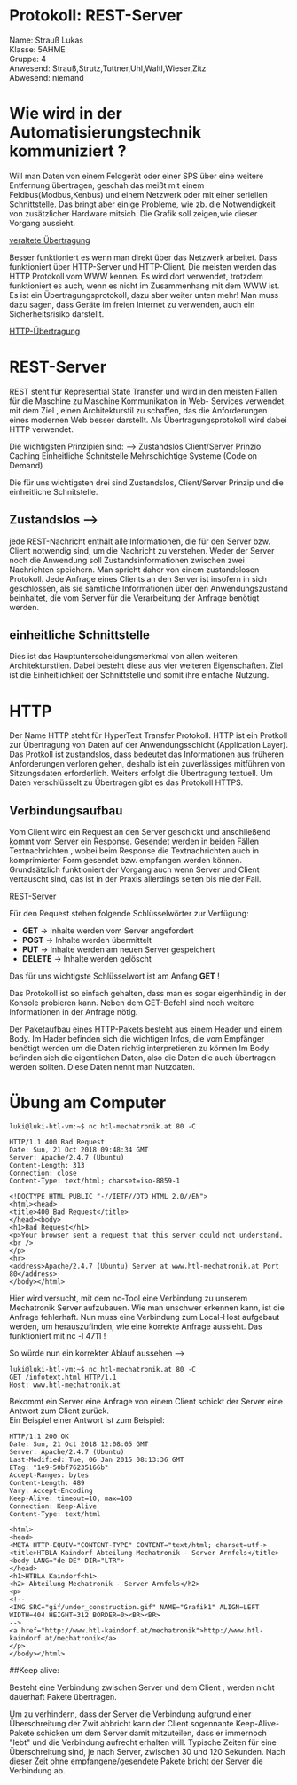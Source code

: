
# Protokoll: REST-Server
Name: Strauß Lukas   
Klasse: 5AHME    
Gruppe: 4    
Anwesend: Strauß,Strutz,Tuttner,Uhl,Waltl,Wieser,Zitz  
Abwesend: niemand  

  
# Wie wird in der Automatisierungstechnik kommuniziert ?  

Will man Daten von einem Feldgerät oder einer SPS über eine weitere Entfernung übertragen, geschah das meißt mit einem
Feldbus(Modbus,Kenbus) und einem Netzwerk oder mit einer seriellen Schnittstelle. Das bringt aber einige Probleme,
wie zb. die Notwendigkeit von zusätzlicher Hardware mitsich. Die Grafik soll zeigen,wie dieser Vorgang aussieht.

[veraltete Übertragung](https://github.com/HTLMechatronics/m14-la1-sx/blob/strlum14/strlum14/Daten%C3%BCbertragung.svg)

 Besser funktioniert es wenn man direkt über das Netzwerk arbeitet. Dass funktioniert über HTTP-Server und HTTP-Client.
 Die meisten werden das HTTP Protokoll vom WWW kennen. Es wird dort verwendet, trotzdem funktioniert es auch, wenn es nicht
  im Zusammenhang mit dem WWW ist. Es ist ein Übertragungsprotokoll, dazu aber weiter unten mehr! Man muss dazu sagen, dass
  Geräte im freien Internet zu verwenden, auch ein Sicherheitsrisiko darstellt.
  
[HTTP-Übertragung](https://github.com/HTLMechatronics/m14-la1-sx/blob/strlum14/strlum14/Daten%C3%BCbertragungHTTP.svg)
  
  
# REST-Server     

REST steht für Represential State Transfer und wird in den meisten Fällen für die Maschine zu Maschine Kommunikation in Web-
Services verwendet, mit dem Ziel , einen Architekturstil zu schaffen, das die Anforderungen eines modernen Web besser darstellt.
Als Übertragungsprotokoll wird dabei HTTP verwendet. 

Die wichtigsten Prinzipien sind: --> Zustandslos
                                     Client/Server Prinzio
                                     Caching
                                     Einheitliche Schnitstelle
                                     Mehrschichtige Systeme
                                     (Code on Demand)
                                    
 Die für uns wichtigsten drei sind Zustandslos, Client/Server Prinzip und die einheitliche Schnitstelle.
 
 ## Zustandslos --> 
 jede REST-Nachricht enthält alle Informationen, die für den Server bzw. Client notwendig sind, 
 um die Nachricht zu verstehen. Weder der Server noch die Anwendung soll Zustandsinformationen zwischen zwei Nachrichten 
 speichern. Man spricht daher von einem zustandslosen Protokoll. Jede Anfrage eines Clients an den
 Server ist insofern in sich geschlossen, als sie sämtliche Informationen über den Anwendungszustand beinhaltet, die vom 
 Server für die Verarbeitung der Anfrage benötigt werden. 
 
 ## einheitliche Schnittstelle
 Dies ist das Hauptunterscheidungsmerkmal von allen weiteren Architekturstilen. Dabei besteht diese aus vier weiteren
 Eigenschaften. Ziel ist die Einheitlichkeit der Schnittstelle und somit ihre einfache Nutzung.
 
 
 # HTTP
 
 Der Name HTTP steht für HyperText Transfer Protokoll. HTTP ist ein Protkoll zur Übertragung von Daten auf der
 Anwendungsschicht (Application Layer). Das Protkoll ist zustandslos, dass bedeutet das Informationen aus früheren
 Anforderungen verloren gehen, deshalb ist ein zuverlässiges mitführen von Sitzungsdaten erforderlich. Weiters 
 erfolgt die Übertragung textuell. Um Daten verschlüsselt zu Übertragen gibt es das Protokoll HTTPS.
 
  
 ## Verbindungsaufbau
 
 Vom Client wird ein Request an den Server geschickt und anschließend kommt vom Server ein Response. Gesendet werden in
 beiden Fällen Textnachrichten , wobei beim Response die Textnachrichten auch in komprimierter Form gesendet bzw. empfangen 
 werden können. Grundsätzlich funktioniert der Vorgang auch wenn Server und Client vertauscht sind, das ist in der Praxis
 allerdings selten bis nie der Fall. 
 
 [REST-Server](https://github.com/HTLMechatronics/m14-la1-sx/blob/strlum14/strlum14/Restserver.svg)
 
 Für den Request stehen folgende Schlüsselwörter zur Verfügung:

* **GET**     -> Inhalte werden vom Server angefordert
* **POST**    -> Inhalte werden übermittelt
* **PUT**     -> Inhalte werden am neuen Server gespeichert
* **DELETE**  -> Inhalte werden gelöscht

Das für uns wichtigste Schlüsselwort ist am Anfang **GET** !

Das Protokoll ist so einfach gehalten, dass man es sogar eigenhändig in der Konsole probieren kann. Neben dem GET-Befehl
sind noch weitere Informationen in der Anfrage nötig. 

Der Paketaufbau eines HTTP-Pakets besteht aus einem Header und einem Body. 
Im Hader befinden sich die wichtigen Infos, die vom Empfänger benötigt werden um die Daten richtig interpretieren zu können
Im Body befinden sich die eigentlichen Daten, also die Daten die auch übertragen werden sollten. 
Diese Daten nennt man Nutzdaten. 
  

# Übung am Computer 
```
luki@luki-htl-vm:~$ nc htl-mechatronik.at 80 -C

HTTP/1.1 400 Bad Request
Date: Sun, 21 Oct 2018 09:48:34 GMT
Server: Apache/2.4.7 (Ubuntu)
Content-Length: 313
Connection: close
Content-Type: text/html; charset=iso-8859-1

<!DOCTYPE HTML PUBLIC "-//IETF//DTD HTML 2.0//EN">
<html><head>
<title>400 Bad Request</title>
</head><body>
<h1>Bad Request</h1>
<p>Your browser sent a request that this server could not understand.<br />
</p>
<hr>
<address>Apache/2.4.7 (Ubuntu) Server at www.htl-mechatronik.at Port 80</address>
</body></html>
```
Hier wird versucht, mit dem nc-Tool eine Verbindung zu unserem Mechatronik Server aufzubauen. Wie man unschwer 
erkennen kann, ist die Anfrage fehlerhaft. Nun muss eine Verbindung zum Local-Host aufgebaut werden, um herauszufinden,
wie eine korrekte Anfrage aussieht. Das funktioniert mit nc -l 4711 ! 


 So würde nun ein korrekter Ablauf aussehen --> 

```   
luki@luki-htl-vm:~$ nc htl-mechatronik.at 80 -C
GET /infotext.html HTTP/1.1
Host: www.htl-mechatronik.at
```  
Bekommt ein Server eine Anfrage von einem Client schickt der Server eine Antwort zum Client zurück.   
Ein Beispiel einer Antwort ist zum Beispiel:  

```
HTTP/1.1 200 OK
Date: Sun, 21 Oct 2018 12:08:05 GMT
Server: Apache/2.4.7 (Ubuntu)
Last-Modified: Tue, 06 Jan 2015 08:13:36 GMT
ETag: "1e9-50bf76235166b"
Accept-Ranges: bytes
Content-Length: 489
Vary: Accept-Encoding
Keep-Alive: timeout=10, max=100
Connection: Keep-Alive
Content-Type: text/html

<html>
<head>
<META HTTP-EQUIV="CONTENT-TYPE" CONTENT="text/html; charset=utf->
<title>HTBLA Kaindorf Abteilung Mechatronik - Server Arnfels</title>
<body LANG="de-DE" DIR="LTR">
</head>
<h1>HTBLA Kaindorf<h1>
<h2> Abteilung Mechatronik - Server Arnfels</h2>
<p>
<!--
<IMG SRC="gif/under_construction.gif" NAME="Grafik1" ALIGN=LEFT WIDTH=404 HEIGHT=312 BORDER=0><BR><BR>
-->
<a href="http://www.htl-kaindorf.at/mechatronik">http://www.htl-kaindorf.at/mechatronik</a>
</p>
</body></html>  
```  

##Keep alive: 

Besteht eine Verbindung zwischen Server und dem Client , werden nicht dauerhaft Pakete übertragen.

Um zu verhindern, dass der Server die Verbindung aufgrund einer Überschreitung der Zwit abbricht kann
der Client sogennante Keep-Alive-Pakete schicken um dem Server damit mitzuteilen, dass er immernoch "lebt" und die
Verbindung aufrecht erhalten will. Typische Zeiten für eine Überschreitung sind, je nach Server, zwischen 30 und 120 Sekunden.
Nach dieser Zeit ohne empfangene/gesendete Pakete bricht der Server die Verbindung ab.



